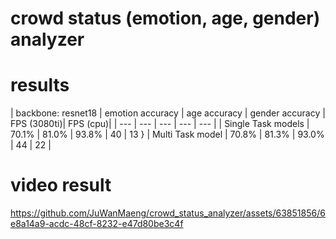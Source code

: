 ﻿# crowd status (emotion, age, gender) analyzer

# results

| backbone: resnet18 | emotion accuracy | age accuracy | gender accuracy | FPS (3080ti)| FPS (cpu)|
| --- | --- | --- | --- | --- |
| Single Task models | 70.1% | 81.0% | 93.8% | 40 | 13 }
| Multi Task model | 70.8% | 81.3% | 93.0% | 44 | 22 |



# video result
https://github.com/JuWanMaeng/crowd_status_analyzer/assets/63851856/6e8a14a9-acdc-48cf-8232-e47d80be3c4f

